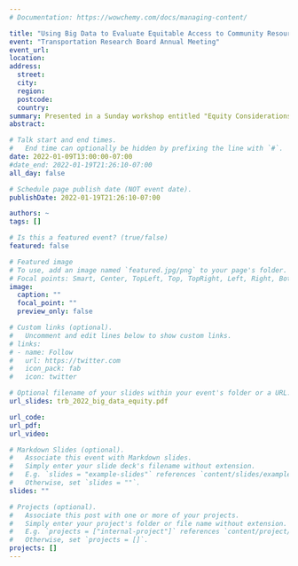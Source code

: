 ```yaml
---
# Documentation: https://wowchemy.com/docs/managing-content/

title: "Using Big Data to Evaluate Equitable Access to Community Resources."
event: "Transportation Research Board Annual Meeting"
event_url:
location:
address:
  street:
  city:
  region:
  postcode:
  country:
summary: Presented in a Sunday workshop entitled "Equity Considerations with Big Data in an Urban and Regional Transportation Planning Context"
abstract:

# Talk start and end times.
#   End time can optionally be hidden by prefixing the line with `#`.
date: 2022-01-09T13:00:00-07:00
#date_end: 2022-01-19T21:26:10-07:00
all_day: false

# Schedule page publish date (NOT event date).
publishDate: 2022-01-19T21:26:10-07:00

authors: ~
tags: []

# Is this a featured event? (true/false)
featured: false

# Featured image
# To use, add an image named `featured.jpg/png` to your page's folder.
# Focal points: Smart, Center, TopLeft, Top, TopRight, Left, Right, BottomLeft, Bottom, BottomRight.
image:
  caption: ""
  focal_point: ""
  preview_only: false

# Custom links (optional).
#   Uncomment and edit lines below to show custom links.
# links:
# - name: Follow
#   url: https://twitter.com
#   icon_pack: fab
#   icon: twitter

# Optional filename of your slides within your event's folder or a URL.
url_slides: trb_2022_big_data_equity.pdf

url_code:
url_pdf:
url_video:

# Markdown Slides (optional).
#   Associate this event with Markdown slides.
#   Simply enter your slide deck's filename without extension.
#   E.g. `slides = "example-slides"` references `content/slides/example-slides.md`.
#   Otherwise, set `slides = ""`.
slides: ""

# Projects (optional).
#   Associate this post with one or more of your projects.
#   Simply enter your project's folder or file name without extension.
#   E.g. `projects = ["internal-project"]` references `content/project/deep-learning/index.md`.
#   Otherwise, set `projects = []`.
projects: []
---
```

